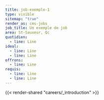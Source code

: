 ```yaml
---
title: job-exemple-1
type: visible
sitemap: "true"
render_as: cms-jobs
job_title: Un exemple de job
area: St-Sauveur, Qc
quotidien:
  - line: Line
ideal:
  - line: Line
  - line: Line
offrons:
  - line: Line
requis:
  - line: Line
  - line: Line
---
```

{{< render-shared "careers/_introduction" >}}
